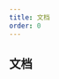 ```yaml
---
title: 文档
order: 0
---
```


## 文档

<L name="4" src="https://blog.csdn.net/XH_jing/article/details/111313546"></L>

<L name="7" src="https://juejin.cn/post/7268667788034129939"></L>

<L name="9" src="https://www.nowcoder.com/creation/manager/columnDetail/0DQQQm"></L>

